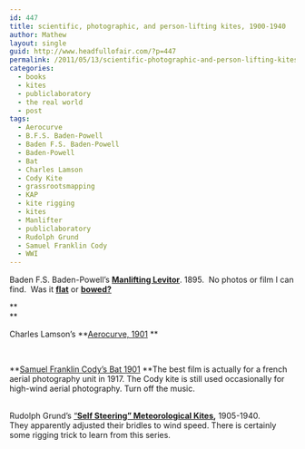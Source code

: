 ```yaml
---
id: 447
title: scientific, photographic, and person-lifting kites, 1900-1940
author: Mathew
layout: single
guid: http://www.headfullofair.com/?p=447
permalink: /2011/05/13/scientific-photographic-and-person-lifting-kites-1900-1940/
categories:
  - books
  - kites
  - publiclaboratory
  - the real world
  - post
tags:
  - Aerocurve
  - B.F.S. Baden-Powell
  - Baden F.S. Baden-Powell
  - Baden-Powell
  - Bat
  - Charles Lamson
  - Cody Kite
  - grassrootsmapping
  - KAP
  - kite rigging
  - kites
  - Manlifter
  - publiclaboratory
  - Rudolph Grund
  - Samuel Franklin Cody
  - WWI
---
```

Baden F.S. Baden-Powell&#8217;s **[Manlifting Levitor][1]**. 1895.  No photos or film I can find.  Was it **[flat][2]** or **[bowed?][3]**

**  
**

Charles Lamson&#8217;s **[Aerocurve, 1901][4] **

&nbsp;  


**[Samuel Franklin Cody&#8217;s Bat 1901][5] **The best film is actually for a french aerial photography unit in 1917. The Cody kite is still used occasionally for high-wind aerial photography. Turn off the music.  
&nbsp;



Rudolph Grund&#8217;s [&#8220;**Self Steering&#8221; Meteorological Kites**][6]**,** 1905-1940. They apparently adjusted their bridles to wind speed. There is certainly some rigging trick to learn from this series.

&nbsp;

 [1]: http://www.pinetreeweb.com/bp-baden-kites.htm
 [2]: http://www.kiteplans.org/pln_120/
 [3]: http://www.kiteplans.org/pln_1455/
 [4]: http://www.kiteplans.org/planos/aerocurve2/aerocurve2.html
 [5]: http://en.wikipedia.org/wiki/Samuel_Franklin_Cody
 [6]: http://www.drachen.org/journals/a21/no21-Werner-Schmidt.pdf